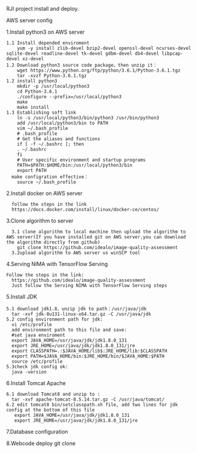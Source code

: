 RJI project install and deploy.

AWS server config

  1.Install python3 on AWS server
  
    1.1 Install depended enviroment
        yum -y install zlib-devel bzip2-devel openssl-devel ncurses-devel sqlite-devel readline-devel tk-devel gdbm-devel db4-devel libpcap-devel xz-devel
    1.2 Download python3 source code package，then unzip it：
        wget https://www.python.org/ftp/python/3.6.1/Python-3.6.1.tgz
        tar -xvzf Python-3.6.1.tgz
    1.2 install python3
        mkdir -p /usr/local/python3
        cd Python-3.6.1
        ./configure --prefix=/usr/local/python3
        make
        make install
    1.3 Establishing soft link
        ln -s /usr/local/python3/bin/python3 /usr/bin/python3
        add /usr/local/python3/bin to PATH
        vim ~/.bash_profile
        # .bash_profile
        # Get the aliases and functions
        if [ -f ~/.bashrc ]; then
        . ~/.bashrc
        fi
        # User specific environment and startup programs
        PATH=$PATH:$HOME/bin:/usr/local/python3/bin
        export PATH
      make configration effective：
        source ~/.bash_profile
  2.Install docker on AWS server
  
      follow the steps in the link
      https://docs.docker.com/install/linux/docker-ce/centos/
  3.Clone algorithm to server
  
      3.1 clone algorithm to local machine then upload the algorithm to AWS server(If you have installed git on AWS server,you can download the algorithm directly from github)
        git clone https://github.com/idealo/image-quality-assessment
      3.2upload algorithm to AWS server us winSCP tool
  4.Serving NIMA with TensorFlow Serving
  
    Follow the steps in the link:
      https://github.com/idealo/image-quality-assessment
      Just follow the Serving NIMA with TensorFlow Serving steps

  5.Install JDK
  
    5.1 download jdk1.8，unzip jdk to path：/usr/java/jdk
      tar -xvf jdk-8u131-linux-x64.tar.gz -C /usr/java/jdk
    5.2 config environment path for jdk:
      vi /etc/profile
      add environment path to this file and save:
      #set java enviroment
      export JAVA_HOME=/usr/java/jdk/jdk1.8.0_131
      export JRE_HOME=/usr/java/jdk/jdk1.8.0_131/jre
      export CLASSPATH=.:$JAVA_HOME/lib$:JRE_HOME/lib:$CLASSPATH
      export PATH=$JAVA_HOME/bin:$JRE_HOME/bin/$JAVA_HOME:$PATH
      source /etc/profile
    5.3check jdk config ok:
      java -version
  6.Install Tomcat Apache
  
    6.1 download Tomcat8 and unzip to :
      tar -xvf apache-tomcat-8.5.14.tar.gz -C /usr/java/tomcat/
    6.2 edit tomcat8 bin/setclasspath.sh file, add two lines for jdk config at the bottom of this file
       export JAVA_HOME=/usr/java/jdk/jdk1.8.0_131
       export JRE_HOME=/usr/java/jdk/jdk1.8.0_131/jre
  7.Database configuration
  
  8.Webcode deploy
    git clone 

